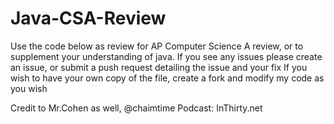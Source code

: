 # Java-CSA-Review
Use the code below as review for AP Computer Science A review, or to supplement your understanding of java.
If you see any issues please create an issue, or submit a push request detailing the issue and your fix
If you wish to have your own copy of the file, create a fork and modify my code as you wish


Credit to Mr.Cohen as well, @chaimtime
Podcast: InThirty.net
